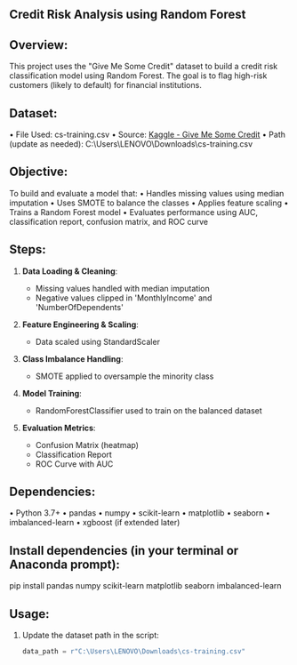 ## Credit Risk Analysis using Random Forest


## Overview:

This project uses the "Give Me Some Credit" dataset to build a credit risk classification model using Random Forest. 
The goal is to flag high-risk customers (likely to default) for financial institutions.

## Dataset:
• File Used: cs-training.csv
• Source: [Kaggle - Give Me Some Credit](https://www.kaggle.com/c/GiveMeSomeCredit/data)
• Path (update as needed): C:\Users\LENOVO\Downloads\cs-training.csv

## Objective:
To build and evaluate a model that:
• Handles missing values using median imputation
• Uses SMOTE to balance the classes
• Applies feature scaling
• Trains a Random Forest model
• Evaluates performance using AUC, classification report, confusion matrix, and ROC curve

## Steps:
1. **Data Loading & Cleaning**:
   - Missing values handled with median imputation
   - Negative values clipped in 'MonthlyIncome' and 'NumberOfDependents'

2. **Feature Engineering & Scaling**:
   - Data scaled using StandardScaler

3. **Class Imbalance Handling**:
   - SMOTE applied to oversample the minority class

4. **Model Training**:
   - RandomForestClassifier used to train on the balanced dataset

5. **Evaluation Metrics**:
   - Confusion Matrix (heatmap)
   - Classification Report
   - ROC Curve with AUC

## Dependencies:
• Python 3.7+
• pandas
• numpy
• scikit-learn
• matplotlib
• seaborn
• imbalanced-learn
• xgboost (if extended later)

## Install dependencies (in your terminal or Anaconda prompt):
pip install pandas numpy scikit-learn matplotlib seaborn imbalanced-learn

Usage:
------
1. Update the dataset path in the script:
   ```python
   data_path = r"C:\Users\LENOVO\Downloads\cs-training.csv"

